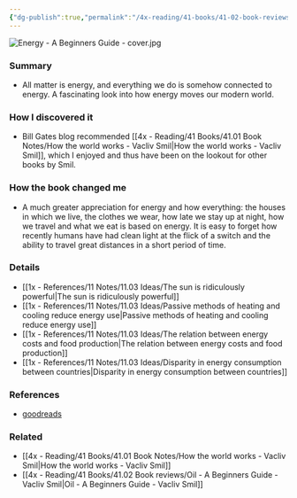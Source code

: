 ```yaml
---
{"dg-publish":true,"permalink":"/4x-reading/41-books/41-02-book-reviews/energy-a-beginners-guide-vaclav-smil/","title":"Energy - A Beginners Guide - Vaclav Smil","created":"2024-06-05T17:30:52.053+03:00","updated":"2024-06-05T17:30:52.053+03:00"}
---
```


![Energy - A Beginners Guide - cover.jpg](/img/user/4x%20-%20Reading/41%20Books/41.01%20Book%20Notes/Energy%20-%20A%20Beginners%20Guide%20-%20cover.jpg)
### Summary
- All matter is energy, and everything we do is somehow connected to energy. A fascinating look into how energy moves our modern world.

### How I discovered it
- Bill Gates blog recommended [[4x - Reading/41 Books/41.01 Book Notes/How the world works - Vacliv Smil\|How the world works - Vacliv Smil]], which I enjoyed and thus have been on the lookout for other books by Smil.

### How the book changed me
- A much greater appreciation for energy and how everything: the houses in which we live, the clothes we wear, how late we stay up at night, how we travel and what we eat is based on energy. It is easy to forget how recently humans have had clean light at the flick of a switch and the ability to travel great distances in a short period of time.

### Details
- [[1x - References/11 Notes/11.03 Ideas/The sun is ridiculously powerful\|The sun is ridiculously powerful]]
- [[1x - References/11 Notes/11.03 Ideas/Passive methods of heating and cooling reduce energy use\|Passive methods of heating and cooling reduce energy use]]
- [[1x - References/11 Notes/11.03 Ideas/The relation between energy costs and food production\|The relation between energy costs and food production]]
- [[1x - References/11 Notes/11.03 Ideas/Disparity in energy consumption between countries\|Disparity in energy consumption between countries]]

### References
- [goodreads](https://www.goodreads.com/book/show/632902.Energy)

### Related
- [[4x - Reading/41 Books/41.01 Book Notes/How the world works - Vacliv Smil\|How the world works - Vacliv Smil]]
- [[4x - Reading/41 Books/41.02 Book reviews/Oil - A Beginners Guide - Vacliv Smil\|Oil - A Beginners Guide - Vacliv Smil]]
